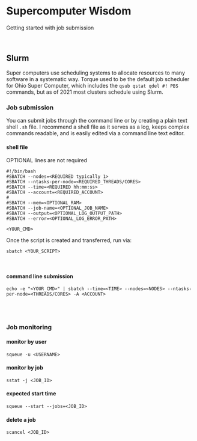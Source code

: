 # Supercomputer Wisdom
Getting started with job submission

<br />

## Slurm
Super computers use scheduling systems to allocate resources to many software in a systematic way. Torque used to 
be the default job scheduler for Ohio Super Computer, which includes the `qsub qstat qdel #! PBS` commands, but 
as of 2021 most clusters schedule using Slurm.

### Job submission
You can submit jobs through the command line or by creating a plain text shell `.sh` file. I recommend a shell 
file as it serves as a log, keeps complex commands readable, and is easily edited via a command line text editor.

#### shell file 

OPTIONAL lines are not required
```
#!/bin/bash
#SBATCH --nodes=<REQUIRED typically 1>
#SBATCH --ntasks-per-node=<REQUIRED_THREADS/CORES>
#SBATCH --time=<REQUIRED hh:mm:ss>
#SBATCH --account=<REQUIRED_ACCOUNT>
#
#SBATCH --mem=<OPTIONAL_RAM>
#SBATCH --job-name=<OPTIONAL_JOB_NAME>
#SBATCH --output=<OPTIONAL_LOG_OUTPUT_PATH>
#SBATCH --error=<OPTIONAL_LOG_ERROR_PATH>

<YOUR_CMD>
```

Once the script is created and transferred, run via:
```
sbatch <YOUR_SCRIPT>
```

<br />

#### command line submission
```
echo -e "<YOUR_CMD>" | sbatch --time=<TIME> --nodes=<NODES> --ntasks-per-node=<THREADS/CORES> -A <ACCOUNT>
```

<br /><br />

### Job monitoring

#### monitor by user
```
squeue -u <USERNAME>
```

#### monitor by job
```
sstat -j <JOB_ID> 
```

#### expected start time
```
squeue --start --jobs=<JOB_ID>
```

#### delete a job
```
scancel <JOB_ID>
```
